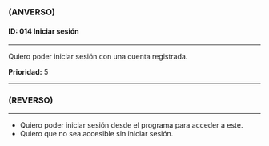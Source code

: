 ### **(ANVERSO)**

#### **ID:** 014 **Iniciar sesión**

---

Quiero poder iniciar sesión con una cuenta registrada.

**Prioridad:** 5

---

### **(REVERSO)**

---

+ Quiero poder iniciar sesión desde el programa para acceder a este.
+ Quiero que no sea accesible sin iniciar sesión.
